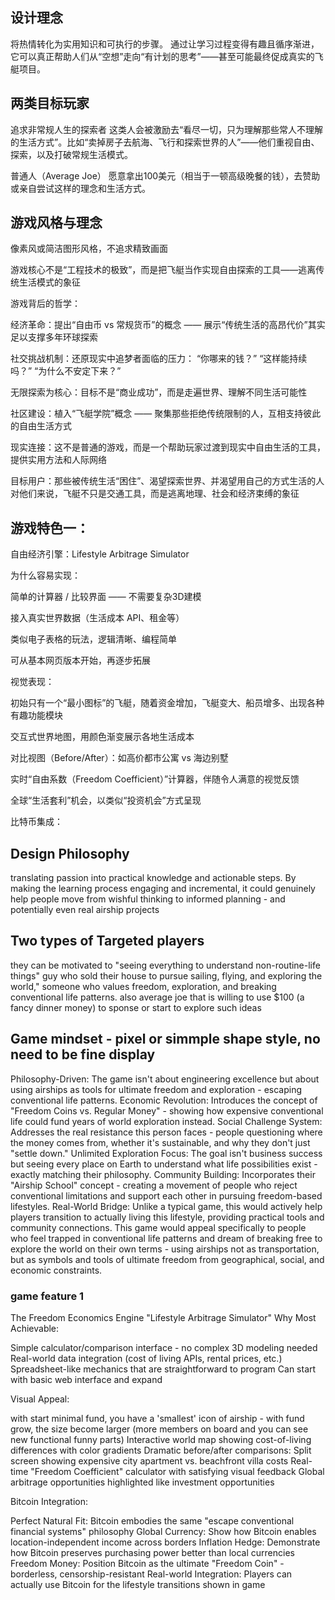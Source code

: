 ## 设计理念

将热情转化为实用知识和可执行的步骤。
通过让学习过程变得有趣且循序渐进，它可以真正帮助人们从“空想”走向“有计划的思考”——甚至可能最终促成真实的飞艇项目。

## 两类目标玩家

追求非常规人生的探索者
这类人会被激励去“看尽一切，只为理解那些常人不理解的生活方式”。比如“卖掉房子去航海、飞行和探索世界的人”——他们重视自由、探索，以及打破常规生活模式。

普通人（Average Joe）
愿意拿出100美元（相当于一顿高级晚餐的钱），去赞助或亲自尝试这样的理念和生活方式。

## 游戏风格与理念

像素风或简洁图形风格，不追求精致画面

游戏核心不是“工程技术的极致”，而是把飞艇当作实现自由探索的工具——逃离传统生活模式的象征

游戏背后的哲学：

经济革命：提出“自由币 vs 常规货币”的概念 —— 展示“传统生活的高昂代价”其实足以支撑多年环球探索

社交挑战机制：还原现实中追梦者面临的压力：
“你哪来的钱？”
“这样能持续吗？”
“为什么不安定下来？”

无限探索为核心：目标不是“商业成功”，而是走遍世界、理解不同生活可能性

社区建设：植入“飞艇学院”概念 —— 聚集那些拒绝传统限制的人，互相支持彼此的自由生活方式

现实连接：这不是普通的游戏，而是一个帮助玩家过渡到现实中自由生活的工具，提供实用方法和人际网络

目标用户：那些被传统生活“困住”、渴望探索世界、并渴望用自己的方式生活的人
对他们来说，飞艇不只是交通工具，而是逃离地理、社会和经济束缚的象征

## 游戏特色一：
自由经济引擎：Lifestyle Arbitrage Simulator

为什么容易实现：

简单的计算器 / 比较界面 —— 不需要复杂3D建模

接入真实世界数据（生活成本 API、租金等）

类似电子表格的玩法，逻辑清晰、编程简单

可从基本网页版本开始，再逐步拓展

视觉表现：

初始只有一个“最小图标”的飞艇，随着资金增加，飞艇变大、船员增多、出现各种有趣功能模块

交互式世界地图，用颜色渐变展示各地生活成本

对比视图（Before/After）：如高价都市公寓 vs 海边别墅

实时“自由系数（Freedom Coefficient）”计算器，伴随令人满意的视觉反馈

全球“生活套利”机会，以类似“投资机会”方式呈现

比特币集成：


## Design Philosophy
translating passion into practical knowledge and actionable steps. By making the learning process engaging and incremental, it could genuinely help people move from wishful thinking to informed planning - and potentially even real airship projects

## Two types of Targeted players
they can be motivated to "seeing everything to understand non-routine-life things"
guy who sold their house to pursue sailing, flying, and exploring the world,"  someone who values freedom, exploration, and breaking conventional life patterns.
also average joe that is willing to use $100 (a fancy dinner money) to sponse or start to explore such ideas

## Game mindset -  pixel or simmple shape style, no need to be fine display
Philosophy-Driven: The game isn't about engineering excellence but about using airships as tools for ultimate freedom and exploration - escaping conventional life patterns.
Economic Revolution: Introduces the concept of "Freedom Coins vs. Regular Money" - showing how expensive conventional life could fund years of world exploration instead.
Social Challenge System: Addresses the real resistance this person faces - people questioning where the money comes from, whether it's sustainable, and why they don't just "settle down."
Unlimited Exploration Focus: The goal isn't business success but seeing every place on Earth to understand what life possibilities exist - exactly matching their philosophy.
Community Building: Incorporates their "Airship School" concept - creating a movement of people who reject conventional limitations and support each other in pursuing freedom-based lifestyles.
Real-World Bridge: Unlike a typical game, this would actively help players transition to actually living this lifestyle, providing practical tools and community connections.
This game would appeal specifically to people who feel trapped in conventional life patterns and dream of breaking free to explore the world on their own terms - using airships not as transportation, but as symbols and tools of ultimate freedom from geographical, social, and economic constraints.

### game feature 1
The Freedom Economics Engine
"Lifestyle Arbitrage Simulator"
Why Most Achievable:

Simple calculator/comparison interface - no complex 3D modeling needed
Real-world data integration (cost of living APIs, rental prices, etc.)
Spreadsheet-like mechanics that are straightforward to program
Can start with basic web interface and expand

Visual Appeal:

with start minimal fund, you have a 'smallest' icon of airship - with fund grow, the size become larger (more members on board and you can see new functional funny parts)
Interactive world map showing cost-of-living differences with color gradients
Dramatic before/after comparisons: Split screen showing expensive city apartment vs. beachfront villa costs
Real-time "Freedom Coefficient" calculator with satisfying visual feedback
Global arbitrage opportunities highlighted like investment opportunities

Bitcoin Integration:

Perfect Natural Fit: Bitcoin embodies the same "escape conventional financial systems" philosophy
Global Currency: Show how Bitcoin enables location-independent income across borders
Inflation Hedge: Demonstrate how Bitcoin preserves purchasing power better than local currencies
Freedom Money: Position Bitcoin as the ultimate "Freedom Coin" - borderless, censorship-resistant
Real-world Integration: Players can actually use Bitcoin for the lifestyle transitions shown in game